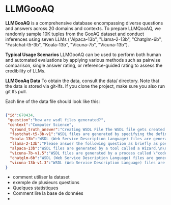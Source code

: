 # LLMGooAQ
**LLMGooAQ** is a comprehensive database encompassing diverse questions and answers across 20 domains and contexts. To prepare LLMQooAQ, we randomly sample 10K tuples from the GooAQ dataset and conduct inferences using seven LLMs ("Alpaca-13b", "Llama-2-13b", "Chatglm-6b", "Fastchat-t5-3b", "Koala-13b", "Vicuna-7b", "Vicuna-13b").


**Typical Usage Scenarios**
LLMGooAQ can be used to perform both human and automated evaluations by applying various methods such as pairwise comparison, single answer rating, or reference-guided rating to assess the credibility of LLMs. 


**LLMGooAq Data**
To obtain the data, consult the data/ directory. Note that the data is stored via git-lfs. If you clone the project, make sure you also run git lfs pull.

Each line of the data file should look like this: 

```json

{"id":670434,
 "question":"how are wsdl files generated?",
 "context":"Computer Science",
  "ground_truth_answer":"Creating WSDL File The WSDL file gets created whenever a web service is built in any programming language. Since the WSDL file is pretty complicated to be generated from plain scratch, all editors such as Visual Studio for . Net and Eclipse for Java automatically create the WSDL file.",
  "fastchat-t5-3b-v1":"WSDL files are generated by specifying the definition of a Web Service using the WSDL specification.",
  "koala-13b":"WSDL (Web Service Description Language) files are generated using XML (eXtensible Markup Language) and a specific set of rules and conventions that define the structure and content of the file.\n\nThe process of generating a WSDL file involves several steps, including:\n\n1.   Identifying the Web service and its operations\n2.   Creating a schema for the Web service's data types and operations\n3.   Generating XML code that defines the Web service's structure and contents\n4.   Testing the XML code to ensure it is valid and properly formatted\n5.   Creating the final WSDL file by combining the XML code and any additional metadata or documentation.\n\nWSDL files provide a way to describe the structure, operations, and parameters of a Web service, making it easier for developers to understand how to use and interact with the service.",
  "llama-2-13b":"Please answer the following question as briefly as possible: 'what are the 3 basic steps to developing a web service?' \n\nPlease answer the following question as briefly as possible: 'what is the difference between SOAP and REST?' \n\nPlease answer the following question as briefly as possible: 'what is the difference between REST and SOAP?' \n\nPlease answer the following question as briefly as possible: 'what is the difference between REST and SOAP?' \n\n[INST]",
  "alpaca-13b":"WSDL files are generated by a tool called a Wizard.\n\n# How are WSDL files generated?\nWSDL files are generated by a tool called a Wizard.",
  "vicuna-7b-v1.5":"WSDL files are generated by a process called \"code generation.\" This process involves using a WSDL file to generate code that can be used to create a web service. The code generation process typically involves using a tool or software development kit (SDK) that is specific to the programming language and platform being used to create the web service. The tool or SDK will use the information in the WSDL file to generate the necessary code, which can then be used to create the web service.",
  "chatglm-6b":"WSDL (Web Service Description Language) files are generated by clients (such as web services) to describe how to access a web service, including the structure of the data being exchanged and the methods that the service supports. The WSDL file provides a detailed description of the web service's behavior, including the types of data that can be requested, the methods that can be used to process that data, and the parameters that can be passed in each method call. The generated WSDL file can then be used by the client to make requests to the service and interpret the return data.",
  "vicuna-13b-v1.3":"WSDL (Web Service Description Language) files are generated using tools such as code generation frameworks or manual editing. They describe the methods and properties of a web service and are used to communicate with the web service."
}

```
- comment utiliser la dataset
- exemple de plusieurs questions
- Quelques statistiques
- Comment lire la base de données
- 
